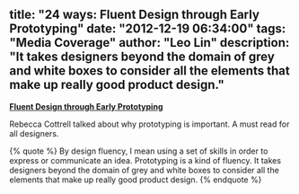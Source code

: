 title: "24 ways: Fluent Design through Early Prototyping"
date: "2012-12-19 06:34:00"
tags: "Media Coverage"
author: "Leo Lin"
description: "It takes designers beyond the domain of grey and white boxes to consider all the elements that make up really good product design."
---

**[Fluent Design through Early Prototyping](http://24ways.org/2012/fluent-design-through-early-prototyping/)**

Rebecca Cottrell talked about why prototyping is important. A must read for all designers.

{% quote %}
By design fluency, I mean using a set of skills in order to express or communicate an idea. Prototyping is a kind of fluency. It takes designers beyond the domain of grey and white boxes to consider all the elements that make up really good product design.
{% endquote %}
